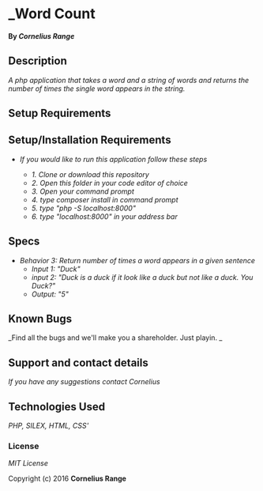 # _Word Count

#### By _**Cornelius Range**_

## Description

_A php application that takes a word and a string of words and returns the number of times the single word appears in the string._

## Setup Requirements

## Setup/Installation Requirements

* _If you would like to run this application follow these steps_

    * _1. Clone or download this repository_
    * _2. Open this folder in your code editor of choice_
    * _3. Open your command prompt_
    * _4. type composer install in command prompt_
    * _5. type "php -S localhost:8000"_
    * _6. type "localhost:8000" in your address bar_

## Specs


* _Behavior 3: Return number of times a word appears in a given sentence_
  * _Input 1: "Duck"_
  * _input 2: "Duck is a duck if it look like a duck but not like a duck. You Duck?"_
  * _Output: "5"_

## Known Bugs

_Find all the bugs and we'll make you a shareholder. Just playin. _

## Support and contact details

  _If you have any suggestions contact Cornelius_

## Technologies Used

  _PHP, SILEX, HTML, CSS'_

### License

  *MIT License*

  Copyright (c) 2016 **Cornelius Range**
